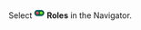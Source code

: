 <!-- markdownlint-disable-file MD041 -->
Select ![icon][img1] **Roles** in the Navigator.

<!-- Referenced images -->
[img1]: ../../../../../../../common/icons/nav-admin-roles-active.png
